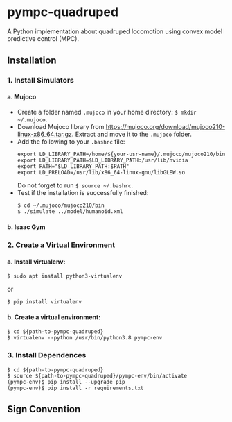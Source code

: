 # pympc-quadruped
A Python implementation about quadruped locomotion using convex model predictive control (MPC).

## Installation

### 1. Install Simulators
#### a. Mujoco
- Create a folder named `.mujoco` in your home directory: `$ mkdir ~/.mujoco`.
- Download Mujoco library from https://mujoco.org/download/mujoco210-linux-x86_64.tar.gz. Extract and move it to the `.mujoco` folder.
- Add the following to your `.bashrc` file:
    ~~~
    export LD_LIBRARY_PATH=/home/${your-usr-name}/.mujoco/mujoco210/bin
    export LD_LIBRARY_PATH=$LD_LIBRARY_PATH:/usr/lib/nvidia
    export PATH="$LD_LIBRARY_PATH:$PATH"
    export LD_PRELOAD=/usr/lib/x86_64-linux-gnu/libGLEW.so
    ~~~
    Do not forget to run `$ source ~/.bashrc`.
- Test if the installation is successfully finished:
    ~~~
    $ cd ~/.mujoco/mujoco210/bin
    $ ./simulate ../model/humanoid.xml
    ~~~

#### b. Isaac Gym

### 2. Create a Virtual Environment
#### a. Install virtualenv:
~~~
$ sudo apt install python3-virtualenv
~~~
or
~~~
$ pip install virtualenv
~~~

#### b. Create a virtual environment:
~~~
$ cd ${path-to-pympc-quadruped}
$ virtualenv --python /usr/bin/python3.8 pympc-env
~~~

### 3. Install Dependences
~~~
$ cd ${path-to-pympc-quadruped}
$ source ${path-to-pympc-quadruped}/pympc-env/bin/activate
(pympc-env)$ pip install --upgrade pip
(pympc-env)$ pip install -r requirements.txt 
~~~

## Sign Convention